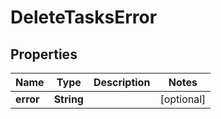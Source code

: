 
# DeleteTasksError

## Properties
Name | Type | Description | Notes
------------ | ------------- | ------------- | -------------
**error** | **String** |  |  [optional]



